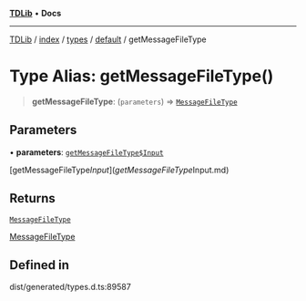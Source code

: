 [**TDLib**](../../../../../../README.md) • **Docs**

***

[TDLib](../../../../../../modules.md) / [index](../../../../../README.md) / [types](../../../README.md) / [default](../README.md) / getMessageFileType

# Type Alias: getMessageFileType()

> **getMessageFileType**: (`parameters`) => [`MessageFileType`](MessageFileType.md)

## Parameters

• **parameters**: [`getMessageFileType$Input`](getMessageFileType$Input.md)

[getMessageFileType$Input](getMessageFileType$Input.md)

## Returns

[`MessageFileType`](MessageFileType.md)

[MessageFileType](MessageFileType.md)

## Defined in

dist/generated/types.d.ts:89587
